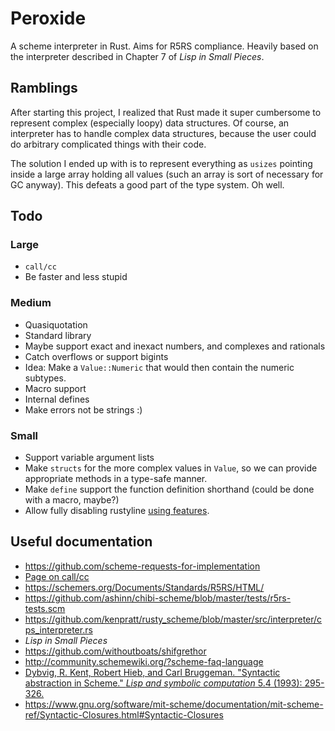 # Peroxide

A scheme interpreter in Rust. Aims for R5RS compliance. Heavily based
on the interpreter described in Chapter 7 of _Lisp in Small Pieces_.

## Ramblings

After starting this project, I realized that Rust made it super
cumbersome to represent complex (especially loopy) data structures. Of
course, an interpreter has to handle complex data structures, because
the user could do arbitrary complicated things with their code. 

The solution I ended up with is to represent everything as `usizes`
pointing inside a large array holding all values (such an array is
sort of necessary for GC anyway). This defeats a good part of the type
system. Oh well.

## Todo

### Large

* `call/cc`
* Be faster and less stupid

### Medium

* Quasiquotation
* Standard library
* Maybe support exact and inexact numbers, and complexes and rationals
 * Catch overflows or support bigints
 * Idea: Make a `Value::Numeric` that would then contain the numeric
   subtypes. 
* Macro support
* Internal defines
* Make errors not be strings :)

### Small

* Support variable argument lists
* Make `structs` for the more complex values in `Value`, so we can
provide appropriate methods in a type-safe manner.
* Make `define` support the function definition shorthand (could be done
with a macro, maybe?)
* Allow fully disabling rustyline [using features](
https://doc.rust-lang.org/cargo/reference/manifest.html#the-features-section).


## Useful documentation

* https://github.com/scheme-requests-for-implementation
* [Page on call/cc](http://www.madore.org/~david/computers/callcc.html#sec_whatis)
* https://schemers.org/Documents/Standards/R5RS/HTML/
* https://github.com/ashinn/chibi-scheme/blob/master/tests/r5rs-tests.scm
* https://github.com/kenpratt/rusty_scheme/blob/master/src/interpreter/cps_interpreter.rs
* _Lisp in Small Pieces_
* https://github.com/withoutboats/shifgrethor
* http://community.schemewiki.org/?scheme-faq-language
* [Dybvig, R. Kent, Robert Hieb, and Carl Bruggeman. "Syntactic abstraction in Scheme."
_Lisp and symbolic computation_ 5.4 (1993): 295-326.
](https://www.cs.indiana.edu/~dyb/pubs/LaSC-5-4-pp295-326.pdf)
* https://www.gnu.org/software/mit-scheme/documentation/mit-scheme-ref/Syntactic-Closures.html#Syntactic-Closures
